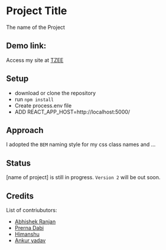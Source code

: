 # Project Title
The name of the Project

## Demo link:
Access my site at [TZEE](https://tzee.netlify.app/)









## Setup
- download or clone the repository
- run `npm install`
- Create process.env file
- ADD REACT_APP_HOST=http://localhost:5000/

## Approach
I adopted the `BEM` naming style for my css class names and ...

## Status
[name of project] is still in progress. `Version 2` will be out soon.

## Credits
List of contriubutors:
- [Abhishek Ranjan](https://github.com/Abhishek3223)
- [Prerna Dabi](https://github.com/prernadabi23)
- [Himanshu](https://github.com/007xylogramori)
- [Ankur yadav](https://github.com/ankur020)

